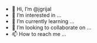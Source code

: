 - 👋 Hi, I’m @jgrijal
- 👀 I’m interested in ...
- 🌱 I’m currently learning ...
- 💞️ I’m looking to collaborate on ...
- 📫 How to reach me ...

<!---
jgrijal/jgrijal is a ✨ special ✨ repository because its `README.md` (this file) appears on your GitHub profile.
You can click the Preview link to take a look at your changes.
--->
